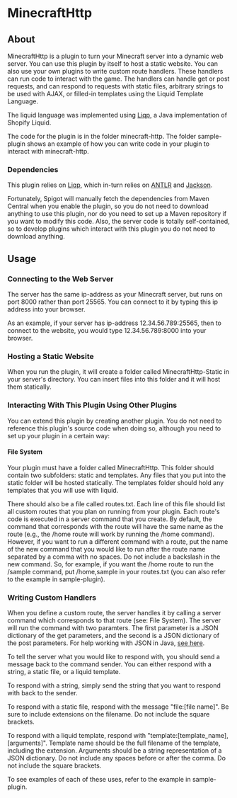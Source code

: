 # MinecraftHttp

## About

MinecraftHttp is a plugin to turn your Minecraft server into a dynamic web server. You can use this plugin by itself to host a static website. You can also use your own plugins to write custom route handlers. These handlers can run code to interact with the game. The handlers can handle get or post requests, and can respond to requests with static files, arbitrary strings to be used with AJAX, or filled-in templates using the Liquid Template Language.

The liquid language was implemented using [Liqp](https://github.com/bkiers/Liqp), a Java implementation of Shopify Liquid.

The code for the plugin is in the folder minecraft-http. The folder sample-plugin shows an example of how you can write code in your plugin to interact with minecraft-http.

### Dependencies

This plugin relies on [Liqp](https://github.com/bkiers/Liqp), which in-turn relies on [ANTLR](https://www.antlr.org/) and [Jackson](https://github.com/FasterXML/jackson).

Fortunately, Spigot will manually fetch the dependencies from Maven Central when you enable the plugin, so you do not need to download anything to use this plugin, nor do you need to set up a Maven repository if you want to modify this code. Also, the server code is totally self-contained, so to develop plugins which interact with this plugin you do not need to download anything.

## Usage

### Connecting to the Web Server

The server has the same ip-address as your Minecraft server, but runs on port 8000 rather than port 25565. You can connect to it by typing this ip address into your browser.

As an example, if your server has ip-address 12.34.56.789:25565, then to connect to the website, you would type 12.34.56.789:8000 into your browser.

### Hosting a Static Website

When you run the plugin, it will create a folder called MinecraftHttp-Static in your server's directory. You can insert files into this folder and it will host them statically.

### Interacting With This Plugin Using Other Plugins

You can extend this plugin by creating another plugin. You do not need to reference this plugin's source code when doing so, although you need to set up your plugin in a certain way:

#### File System

Your plugin must have a folder called MinecraftHttp. This folder should contain two subfolders: static and templates. Any files that you put into the static folder will be hosted statically. The templates folder should hold any templates that you will use with liquid.

There should also be a file called routes.txt. Each line of this file should list all custom routes that you plan on running from your plugin. Each route's code is executed in a server command that you create. By default, the command that corresponds with the route will have the same name as the route (e.g., the /home route will work by running the /home command). However, if you want to run a different command with a route, put the name of the new command that you would like to run after the route name separated by a comma with no spaces. Do not include a backslash in the new command. So, for example, if you want the /home route to run the /sample command, put /home,sample in your routes.txt (you can also refer to the example in sample-plugin).

### Writing Custom Handlers

When you define a custom route, the server handles it by calling a server command which corresponds to that route (see: File System). The server will run the command with two paramters. The first parameter is a JSON dictionary of the get parameters, and the second is a JSON dictionary of the post parameters. For help working with JSON in Java, [see here](https://www.geeksforgeeks.org/parse-json-java/).

To tell the server what you would like to respond with, you should send a message back to the command sender. You can either respond with a string, a static file, or a liquid template.

To respond with a string, simply send the string that you want to respond with back to the sender.

To respond with a static file, respond with the message "file:[file name]". Be sure to include extensions on the filename. Do not include the square brackets.

To respond with a liquid template, respond with "template:[template_name],[arguments]". Template name should be the full filename of the template, including the extension. Arguments should be a string representation of a JSON dictionary. Do not include any spaces before or after the comma. Do not include the square brackets.

To see examples of each of these uses, refer to the example in sample-plugin.
